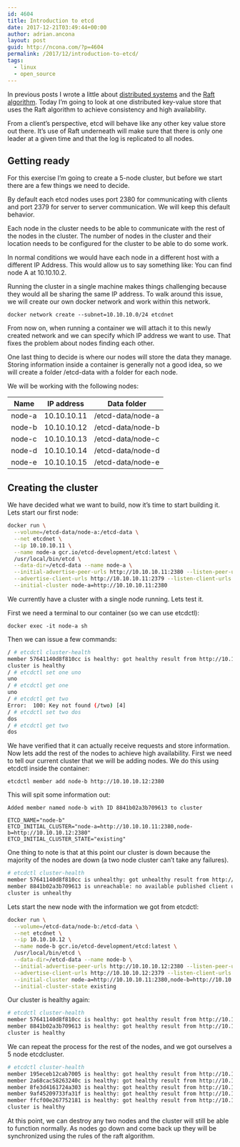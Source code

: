 ```yaml
---
id: 4604
title: Introduction to etcd
date: 2017-12-21T03:49:44+00:00
author: adrian.ancona
layout: post
guid: http://ncona.com/?p=4604
permalink: /2017/12/introduction-to-etcd/
tags:
  - linux
  - open_source
---
```

In previous posts I wrote a little about [distributed systems](http://ncona.com/2017/12/distributed-systems/) and the [Raft algorithm](http://ncona.com/2017/12/raft-for-reaching-consensus/). Today I&#8217;m going to look at one distributed key-value store that uses the Raft algorithm to achieve consistency and high availability.

From a client&#8217;s perspective, etcd will behave like any other key value store out there. It&#8217;s use of Raft underneath will make sure that there is only one leader at a given time and that the log is replicated to all nodes.

## Getting ready

For this exercise I&#8217;m going to create a 5-node cluster, but before we start there are a few things we need to decide.

By default each etcd nodes uses port 2380 for communicating with clients and port 2379 for server to server communication. We will keep this default behavior.

Each node in the cluster needs to be able to communicate with the rest of the nodes in the cluster. The number of nodes in the cluster and their location needs to be configured for the cluster to be able to do some work.

In normal conditions we would have each node in a different host with a different IP Address. This would allow us to say something like: You can find node A at 10.10.10.2.

Running the cluster in a single machine makes things challenging because they would all be sharing the same IP address. To walk around this issue, we will create our own docker network and work within this network.

<!--more-->

```
docker network create --subnet=10.10.10.0/24 etcdnet
```

From now on, when running a container we will attach it to this newly created network and we can specify which IP address we want to use. That fixes the problem about nodes finding each other.

One last thing to decide is where our nodes will store the data they manage. Storing information inside a container is generally not a good idea, so we will create a folder /etcd-data with a folder for each node.

We will be working with the following nodes:

| Name   | IP address  | Data folder       |
| ------ | ----------- | ----------------- |
| node-a | 10.10.10.11 | /etcd-data/node-a |
| node-b | 10.10.10.12 | /etcd-data/node-b |
| node-c | 10.10.10.13 | /etcd-data/node-c |
| node-d | 10.10.10.14 | /etcd-data/node-d |
| node-e | 10.10.10.15 | /etcd-data/node-e |

## Creating the cluster

We have decided what we want to build, now it&#8217;s time to start building it. Lets start our first node:

```bash
docker run \
  --volume=/etcd-data/node-a:/etcd-data \
  --net etcdnet \
  --ip 10.10.10.11 \
  --name node-a gcr.io/etcd-development/etcd:latest \
  /usr/local/bin/etcd \
  --data-dir=/etcd-data --name node-a \
  --initial-advertise-peer-urls http://10.10.10.11:2380 --listen-peer-urls http://0.0.0.0:2380 \
  --advertise-client-urls http://10.10.10.11:2379 --listen-client-urls http://0.0.0.0:2379 \
  --initial-cluster node-a=http://10.10.10.11:2380
```

We currently have a cluster with a single node running. Lets test it.

First we need a terminal to our container (so we can use etcdctl):

```
docker exec -it node-a sh
```

Then we can issue a few commands:

```bash
/ # etcdctl cluster-health
member 57641140d8f810cc is healthy: got healthy result from http://10.10.10.11:2379
cluster is healthy
/ # etcdctl set one uno
uno
/ # etcdctl get one
uno
/ # etcdctl get two
Error:  100: Key not found (/two) [4]
/ # etcdctl set two dos
dos
/ # etcdctl get two
dos
```

We have verified that it can actually receive requests and store information. Now lets add the rest of the nodes to achieve high availability. First we need to tell our current cluster that we will be adding nodes. We do this using etcdctl inside the container:

```
etcdctl member add node-b http://10.10.10.12:2380
```

This will spit some information out:

```
Added member named node-b with ID 8841b02a3b709613 to cluster

ETCD_NAME="node-b"
ETCD_INITIAL_CLUSTER="node-a=http://10.10.10.11:2380,node-b=http://10.10.10.12:2380"
ETCD_INITIAL_CLUSTER_STATE="existing"
```

One thing to note is that at this point our cluster is down because the majority of the nodes are down (a two node cluster can&#8217;t take any failures).

```bash
# etcdctl cluster-health
member 57641140d8f810cc is unhealthy: got unhealthy result from http://10.10.10.11:2379
member 8841b02a3b709613 is unreachable: no available published client urls
cluster is unhealthy
```

Lets start the new node with the information we got from etcdctl:

```bash
docker run \
  --volume=/etcd-data/node-b:/etcd-data \
  --net etcdnet \
  --ip 10.10.10.12 \
  --name node-b gcr.io/etcd-development/etcd:latest \
  /usr/local/bin/etcd \
  --data-dir=/etcd-data --name node-b \
  --initial-advertise-peer-urls http://10.10.10.12:2380 --listen-peer-urls http://0.0.0.0:2380 \
  --advertise-client-urls http://10.10.10.12:2379 --listen-client-urls http://0.0.0.0:2379 \
  --initial-cluster node-a=http://10.10.10.11:2380,node-b=http://10.10.10.12:2380 \
  --initial-cluster-state existing
```

Our cluster is healthy again:

```bash
# etcdctl cluster-health
member 57641140d8f810cc is healthy: got healthy result from http://10.10.10.12:2379
member 8841b02a3b709613 is healthy: got healthy result from http://10.10.10.11:2379
cluster is healthy
```

We can repeat the process for the rest of the nodes, and we got ourselves a 5 node etcdcluster.

```bash
# etcdctl cluster-health
member 195eceb12cab7005 is healthy: got healthy result from http://10.10.10.15:2379
member 2a68cac58263240c is healthy: got healthy result from http://10.10.10.12:2379
member 8fe3d4161724a303 is healthy: got healthy result from http://10.10.10.14:2379
member 9af45209733fa31f is healthy: got healthy result from http://10.10.10.13:2379
member ffcf00e267752181 is healthy: got healthy result from http://10.10.10.11:2379
cluster is healthy
```

At this point, we can destroy any two nodes and the cluster will still be able to function normally. As nodes go down and come back up they will be synchronized using the rules of the raft algorithm.
